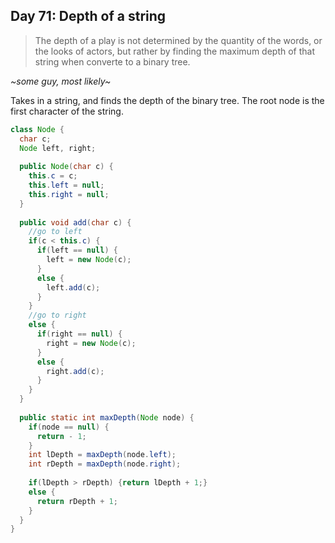 ## Day 71: Depth of a string
>The depth of a play is not determined by 
> the quantity of the words, or the looks of actors, 
> but rather by finding the maximum depth of that string when converte to a binary tree.

*~some guy, most likely~*

Takes in a string, and finds the depth of the binary tree. 
The root node is the first character of the string.

```java
class Node {
  char c;
  Node left, right;
  
  public Node(char c) {
    this.c = c;
    this.left = null;
    this.right = null;
  }
  
  public void add(char c) {
    //go to left
    if(c < this.c) {
      if(left == null) {
        left = new Node(c);
      }
      else {
        left.add(c);
      }
    }
    //go to right
    else {
      if(right == null) {
        right = new Node(c);
      }
      else {
        right.add(c);
      }
    }
  }
  
  public static int maxDepth(Node node) {
    if(node == null) {
      return - 1;
    }
    int lDepth = maxDepth(node.left);
    int rDepth = maxDepth(node.right);
    
    if(lDepth > rDepth) {return lDepth + 1;}
    else {
      return rDepth + 1;
    }
  }
}
```
